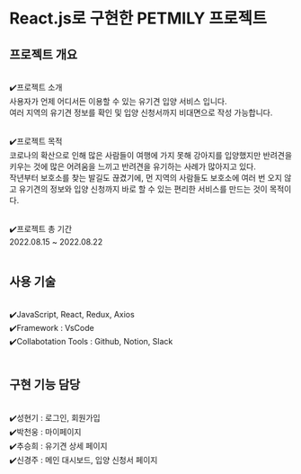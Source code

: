 # React.js로 구현한 PETMILY 프로젝트


<h2>프로젝트 개요</h2><br>
✔️프로젝트 소개<br>
사용자가 언제 어디서든 이용할 수 있는 유기견 입양 서비스 입니다.<br>
여러 지역의 유기견 정보를 확인 및 입양 신청서까지 비대면으로 작성 가능합니다.<br><br>

✔️프로젝트 목적<br>
코로나의 확산으로 인해 많은 사람들이 여행에 가지 못해 강아지를 입양했지만 반려견을 키우는 것에 많은 어려움을 느끼고 반려견을 유기하는 사례가 많아지고 있다.<br>
작년부터 보호소를 찾는 발길도 끊겼기에, 먼 지역의 사람들도 보호소에 여러 번 오지 않고 유기견의 정보와 입양 신청까지 바로 할 수 있는 편리한 서비스를 만드는 것이 목적이다.<br><br>

✔️프로젝트 총 기간<br>
2022.08.15 ~ 2022.08.22<br><br>


<h2>사용 기술</h2><br>
✔️JavaScript, React, Redux, Axios<br>
✔️Framework  :  VsCode<br>
✔️Collabotation Tools  :  Github, Notion, Slack<br><br>

<h2>구현 기능 담당</h2><br>
✔️성현기  :  로그인, 회원가입<br>
✔️박천웅  :  마이페이지<br>
✔️추승희  :  유기견 상세 페이지<br>
✔️신경주  :  메인 대시보드, 입양 신청서 페이지
